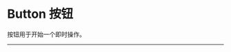 # Button 按钮

按钮用于开始一个即时操作。

---

<script setup>
import BtnBasicUse from "./component/btn-basic-use.md"
import BtnIcon from "./component/btn-icon.md"
import BtnShape from "./component/btn-shape.md"
import BtnSize from "./component/btn-size.md"
import BtnStatus from "./component/btn-status.md"
import BtnDisabled from "./component/btn-disabled.md"
import BtnLoading from "./component/btn-loading.md"
import BtnLong from "./component/btn-long.md"
import BtnGroup from "./component/btn-group.md"
import BtnApi from "./component/btn-api.md"
import BtnTip from "./component/btn-tip.md"
</script>

<btn-basic-use />
<btn-icon />
<btn-shape />
<btn-size />
<btn-status />
<btn-disabled />
<btn-loading />
<btn-long />
<btn-group />
<btn-api />
<btn-tip />
